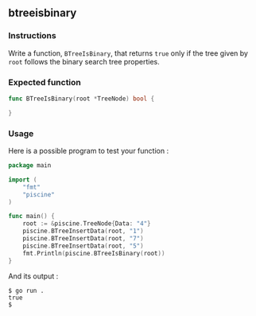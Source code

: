 ## btreeisbinary

### Instructions

Write a function, `BTreeIsBinary`, that returns `true` only if the tree given by `root` follows the binary search tree properties.

### Expected function

```go
func BTreeIsBinary(root *TreeNode) bool {

}
```

### Usage

Here is a possible program to test your function :

```go
package main

import (
	"fmt"
	"piscine"
)

func main() {
	root := &piscine.TreeNode{Data: "4"}
	piscine.BTreeInsertData(root, "1")
	piscine.BTreeInsertData(root, "7")
	piscine.BTreeInsertData(root, "5")
	fmt.Println(piscine.BTreeIsBinary(root))
}
```

And its output :

```console
$ go run .
true
$
```
